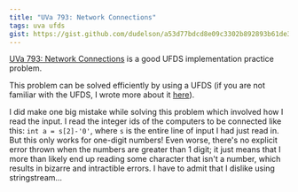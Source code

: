 ```yaml
---
title: "UVa 793: Network Connections"
tags: uva ufds
gist: https://gist.github.com/dudelson/a53d77bdcd8e09c3302b892893b61de3
---
```

[UVa 793: Network Connections](https://uva.onlinejudge.org/external/7/p793.pdf) is a good UFDS implementation practice problem.
<!--more-->
This problem can be solved efficiently by using a UFDS (if you are not familiar with the UFDS, I wrote more about it [here](http://udelson.me/blog/2015/07/24/uva-599-the-forrest-for-the-trees/)).

I did make one big mistake while solving this problem which involved how I read the input. I read the integer ids of the computers to be connected like this: `int a = s[2]-'0'`, where `s` is the entire line of input I had just read in. But this only works for one-digit numbers! Even worse, there's no explicit error thrown when the numbers are greater than 1 digit; it just means that I more than likely end up reading some character that isn't a number, which results in bizarre and intractible errors. I have to admit that I dislike using stringstream...
